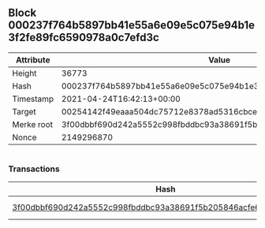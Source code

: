 ## Block 000237f764b5897bb41e55a6e09e5c075e94b1e3f2fe89fc6590978a0c7efd3c

Attribute | Value
--- | ---
Height | 36773
Hash | 000237f764b5897bb41e55a6e09e5c075e94b1e3f2fe89fc6590978a0c7efd3c
Timestamp | 2021-04-24T16:42:13+00:00
Target | 00254142f49eaaa504dc75712e8378ad5316cbcead634704b3734b6271167cc4
Merke root | 3f00dbbf690d242a5552c998fbddbc93a38691f5b205846acfe65e6d17be38bc
Nonce | 2149296870

```

```

### Transactions

Hash | Amount
--- | ---
[3f00dbbf690d242a5552c998fbddbc93a38691f5b205846acfe65e6d17be38bc](3f00dbbf690d242a5552c998fbddbc93a38691f5b205846acfe65e6d17be38bc.md) | 10.00000000 SKEPTI 

